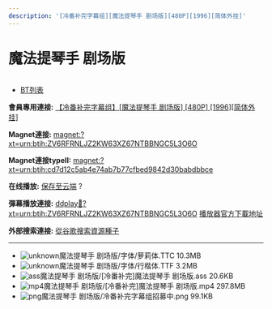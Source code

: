 ```yaml
---
description: '[冷番补完字幕组][魔法提琴手 剧场版][480P][1996][简体外挂]'
---
```


# 魔法提琴手 剧场版



<figure><img src="http://lain.bgm.tv/pic/cover/l/a6/53/98283_uNs28.jpg" alt=""><figcaption></figcaption></figure>

* [BT列表](https://share.dmhy.org/topics/view/457005_480P_1996.html#tabs-1)

**會員專用連接:** [【冷番补完字幕组】\[魔法提琴手 剧场版\] \[480P\] \[1996\]\[简体外挂\]](https://dl.dmhy.org/2017/03/29/cd7d12c5ab4e74ab7b77cfbed9842d30babdbbce.torrent)

**Magnet連接:** [magnet:?xt=urn:btih:ZV6RFRNLJZ2KW63XZ67NTBBNGC5L3O6O](https://magnet/?xt=urn:btih:ZV6RFRNLJZ2KW63XZ67NTBBNGC5L3O6O\&dn=\&tr=http%3A%2F%2F208.67.16.113%3A8000%2Fannounce\&tr=udp%3A%2F%2F208.67.16.113%3A8000%2Fannounce\&tr=http%3A%2F%2Ftracker.openbittorrent.com%3A80%2Fannounce\&tr=http%3A%2F%2Ftracker.publicbt.com%3A80%2Fannounce\&tr=http%3A%2F%2Ftracker.prq.to%2Fannounce\&tr=http%3A%2F%2Fopen.acgtracker.com%3A1096%2Fannounce\&tr=http%3A%2F%2Ftr.bangumi.moe%3A6969%2Fannounce\&tr=https%3A%2F%2Ft-115.rhcloud.com%2Fonly_for_ylbud\&tr=http%3A%2F%2Fbtfile.sdo.com%3A6961%2Fannounce\&tr=http%3A%2F%2Fexodus.desync.com%3A6969%2Fannounce\&tr=https%3A%2F%2Ftr.bangumi.moe%3A9696%2Fannounce\&tr=http%3A%2F%2F121.14.98.151%3A9090%2Fannounce\&tr=http%3A%2F%2F173.254.204.71%3A1096%2Fannounce\&tr=http%3A%2F%2F188.190.120.74%3A80%2Fannounce\&tr=http%3A%2F%2F94.228.192.98%2Fannounce\&tr=http%3A%2F%2F95.68.246.30%3A80%2Fannounce\&tr=http%3A%2F%2Fanisaishuu.de%3A2710%2Fannounce)

**Magnet連接typeII:** [magnet:?xt=urn:btih:cd7d12c5ab4e74ab7b77cfbed9842d30babdbbce](https://magnet/?xt=urn:btih:cd7d12c5ab4e74ab7b77cfbed9842d30babdbbce)

**在线播放:** [保存至云端](https://mypikpak.com/drive/url-checker?url=magnet:?xt=urn:btih:cd7d12c5ab4e74ab7b77cfbed9842d30babdbbce) ?

**彈幕播放連接:** [ddplay:magnet:?xt=urn:btih:ZV6RFRNLJZ2KW63XZ67NTBBNGC5L3O6O](ddplay:magnet:?xt=urn:btih:ZV6RFRNLJZ2KW63XZ67NTBBNGC5L3O6O\&dn=\&tr=http%3A%2F%2F208.67.16.113%3A8000%2Fannounce\&tr=udp%3A%2F%2F208.67.16.113%3A8000%2Fannounce\&tr=http%3A%2F%2Ftracker.openbittorrent.com%3A80%2Fannounce\&tr=http%3A%2F%2Ftracker.publicbt.com%3A80%2Fannounce\&tr=http%3A%2F%2Ftracker.prq.to%2Fannounce\&tr=http%3A%2F%2Fopen.acgtracker.com%3A1096%2Fannounce\&tr=http%3A%2F%2Ftr.bangumi.moe%3A6969%2Fannounce\&tr=https%3A%2F%2Ft-115.rhcloud.com%2Fonly_for_ylbud\&tr=http%3A%2F%2Fbtfile.sdo.com%3A6961%2Fannounce\&tr=http%3A%2F%2Fexodus.desync.com%3A6969%2Fannounce\&tr=https%3A%2F%2Ftr.bangumi.moe%3A9696%2Fannounce\&tr=http%3A%2F%2F121.14.98.151%3A9090%2Fannounce\&tr=http%3A%2F%2F173.254.204.71%3A1096%2Fannounce\&tr=http%3A%2F%2F188.190.120.74%3A80%2Fannounce\&tr=http%3A%2F%2F94.228.192.98%2Fannounce\&tr=http%3A%2F%2F95.68.246.30%3A80%2Fannounce\&tr=http%3A%2F%2Fanisaishuu.de%3A2710%2Fannounce) [播放器官方下載地址](http://www.dandanplay.com/?from=dmhy)

**外部搜索連接:** [從谷歌搜索資源種子](https://www.google.com/search?oe=utf-8\&q=cd7d12c5ab4e74ab7b77cfbed9842d30babdbbce)

***

* ![unknown](https://share.dmhy.org/images/icon/unknown.gif)魔法提琴手 剧场版/字体/萝莉体.TTC 10.3MB
* ![unknown](https://share.dmhy.org/images/icon/unknown.gif)魔法提琴手 剧场版/字体/行楷体.TTF 3.2MB
* ![ass](https://share.dmhy.org/images/icon/ass.gif)魔法提琴手 剧场版/\[冷番补完]魔法提琴手 剧场版.ass 20.6KB
* ![mp4](https://share.dmhy.org/images/icon/mp4.gif)魔法提琴手 剧场版/\[冷番补完]魔法提琴手 剧场版.mp4 297.8MB
* ![png](https://share.dmhy.org/images/icon/png.gif)魔法提琴手 剧场版/冷番补完字幕组招募中.png 99.1KB
